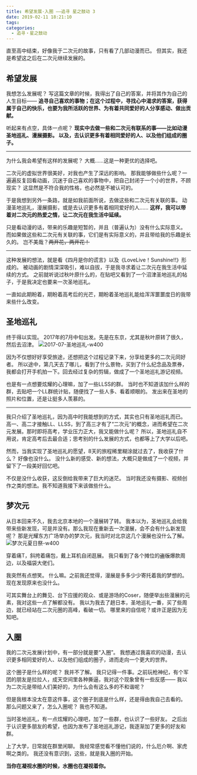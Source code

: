 ```yaml
---
title: 希望发展·入圈 ——追寻 星之鼓动 3
date: 2019-02-11 18:21:10
tags: 
categories:
  - 追寻・星之鼓动
---
```


直至高中结束，好像我于二次元的故事，只有看了几部动漫而已。
但其实，我还是希望这之后在二次元继续发展的。

## 希望发展

我想怎么发展呢？
写这篇文章的时候，我得出了自己的答案，并将其作为自己的人生目标——
**追寻自己喜欢的事物；在这个过程中，寻找心中渴求的答案，获得属于自己的快乐，也要为我所活跃的世界、为有着共同爱好的人分享感动、做出贡献。**

听起来有点空，具体一点呢？
**现实中去做一些和二次元有联系的事——比如动漫圣地巡礼、漫展摄影。
以及，去认识更多有着相同爱好的人、以及他们组成的圈子。**

-------

为什么我会希望有这样的发展呢？
大概……这是一种更优的选择吧。

二次元的虚拟世界很美好，对我也产生了深远的影响。
那我能够做些什么呢？一遍遍反复回看动画，沉迷于自己喜欢的事物中，把自己封闭于一个小的世界，不顾现实？
这显然是不符合我的性格，也必然是不被认可的。

于是我想到另外一条路，就是如我前面所说，去做这些和二次元有关联的事。
动漫圣地巡礼，漫展摄影，或是去认识更多有着相同爱好的人……
**这样，我可以带着对二次元的热爱之情，让二次元在我生活中延续。**

只是看动漫的话，带来的乐趣是短暂的，并且（普遍认为）没有什么实际意义。
而如果做这些和二次元有关联的事，它们是有实际意义的，并且带给我的乐趣是长久的。
岂不美哉？~~两开花，两开花！~~

-------

这种发展的想法，就是看《四月是你的谎言》以及《LoveLive！Sunshine!!》形成的。
被动画的剧情深深吸引，难以自拔，于是我寻求着让二次元在我生活中延续的方式。
之前就听说过秋叶原什么的，在贴吧又看到了一个沼津圣地巡礼的帖子，于是我决定也要来一次圣地巡礼。

一直如此期盼着，期盼着高考后的光芒，期盼着圣地巡礼能给浑浑噩噩度日的我带来些什么改变。

## 圣地巡礼

终于得以实现。
2017年的7月中旬出发。先是在东京，尤其是秋叶原转了很久，然后去沼津。
![2017-07-圣地巡礼-w400](2017-07-圣地巡礼.png)


因为不仅想好好享受旅途，还想把这个过程记录下来，分享给更多的二次元同好者。
所以途中，第几天去了哪儿，看到了什么景物，买到了什么纪念品及票券，我都会打开手机拍一下。回去经过复杂的剪辑，做成了一个圣地巡礼游记视频。

也是有一点想要炫耀的心理嘛，加了一些LLSS的群。
当时也不知道该加什么样的群，去贴吧一个LL群统计贴，随便找了一些人多、看着顺眼的。
发出来在圣地的照片和位置，还是让挺多人羡慕的。

-------

我只介绍了圣地巡礼，因为高中时我能想到的方式，其实也只有圣地巡礼而已。
高一、高二才接触LL、LLSS，到了高三才有了“二次元”的概念，进而希望在二次元发展。那时即将高考，学业压力正大，我又能做什么呢？
所以，圣地巡礼自不用说，肯定高考后去最合适；思考别的什么发展的方式，也都等上了大学以后吧。

然而，当我实现了圣地巡礼的愿望，8天的旅程稀里糊涂就过去了，我收获了什么？
好像也没什么。
没什么新的感受、新的想法，大概只是做成了一个视频，并留下了一段美好回忆吧。

不仅是没什么收获，这反倒给我带来了巨大的迷茫。
当时我还没有摄影、视频创作之类的想法。我不知道我接下来该做些什么。

## 梦次元

从日本回来不久，我去北京本地的一个漫展转了转。
我本以为，圣地巡礼会给我带来些新发现，可是并没有。那么我现在重新去一次漫展，会不会有什么新发现呢？
那是光耀东方广场举办的梦次元，我当时对北京这几个漫展也没什么了解。
![梦次元夏日祭-w400](梦次元夏日祭.png)


穿着痛T，斜挎着痛包，戴上耳机自闭逛展。
我只看到了各个摊位的~~盗版~~爆款周边，以及福袋大佬们。

我突然有点想笑。
什么嘛。之前我还觉得，漫展是多多少少寄托着我的梦想的。
现在发现原来也没什么。

可其实舞台上的舞见、台下应援的观众、或是游场的Coser，随便举出些漫展的元素，我对这些一点了解都没有。
我以为我去了趟日本，圣地巡礼一番，买了些周边，就已经站在二次元圈的高峰，看破一切。
哪里来的自信呢？或许正是因为无知吧。

## 入圈

我的二次元发展计划中，有一部分就是要“入圈”。
我想通过我喜欢的动漫，去认识更多相同爱好的人、以及他们组成的圈子，进而走向一个更大的世界。

这个圈子是什么样的呢？
我并不了解。
我只记得一件事。之前玩枪神纪，有个军团的朋友是拉拉人，成天空间里各种撕逼，我对这个现象曾有一些反感——
我以为二次元是带给人们美好的，为什么会有这么多的不和谐呢？

但是我根本没太在意这件事，这个圈子到底是什么样，还是得由我自己去看的。
那么问题又来了，怎么入圈呢？
我也不知道。

当时圣地巡礼，有一点炫耀的心理吧，加了一些群，也认识了一些好友。
之后出于认识更多朋友的希望，也因为发布了圣地巡礼游记，我逐渐加了更多的好友和群。

上了大学，日常就在群里闲聊。
我经常感觉看不懂他们说的，什么厄介啊、家虎啊之类的。
我还没有意识到，这些，就是我入圈的开始。

**当你在凝视水圈的时候，水圈也在凝视着你。**
